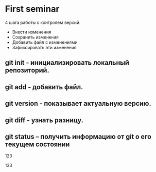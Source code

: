 # First seminar

4 шага работы с контролем версий: 
* Внести изменения
* Сохранить изменения
* Добавить файл с изменениями 
* Зафиксировать эти изменения
## git init - инициализировать локальный репозиторий.
## git add - добавить файл.
## git version - показывает актуальную версию.
## git diff - узнать разницу.
## git status – получить информацию от git о его текущем состоянии
123

133
